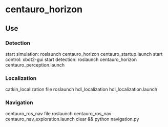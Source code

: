 # centauro_horizon

## Use

### Detection

start simulation: roslaunch centauro_horizon centauro_startup.launch
start control: xbot2-gui
start detection: roslaunch centauro_horizon centauro_perception.launch

### Localization

catkin_localization file
	roslaunch hdl_localization hdl_localization.launch

### Navigation

centauro_ros_nav file
	roslaunch centauro_ros_nav centauro_nav_exploration.launch
	clear && python navigation.py
